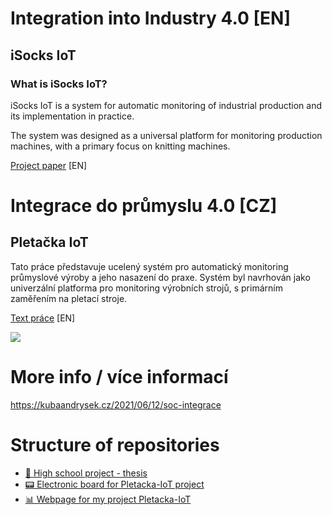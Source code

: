 # Integration into Industry 4.0 [EN]

## iSocks IoT

### What is iSocks IoT?
iSocks IoT is a system for automatic monitoring of industrial production and its implementation in practice.

The system was designed as a universal platform for monitoring production machines, with a primary focus on knitting machines.

[Project paper](https://github.com/JakubAndrysek/SOC-Integrace-do-prumyslu-4.0/blob/luxembourg/text.pdf) [EN]


# Integrace do průmyslu 4.0 [CZ]

## Pletačka IoT
Tato práce představuje ucelený systém pro automatický monitoring průmyslové výroby a jeho nasazení do praxe.
Systém byl navrhován jako univerzální platforma pro monitoring výrobních strojů, s primárním zaměřením na pletací stroje.

[Text práce](https://kubaandrysek.cz/2021/06/12/soc-integrace#textová-práce) [EN]

![](https://kubaandrysek.cz/assets/blog/soc-integrace/main2.png)


# More info / více informací

https://kubaandrysek.cz/2021/06/12/soc-integrace

# Structure of repositories
- [📖 High school project - thesis](https://github.com/Pletacka-IoT/SOC-Integrace-do-prumyslu-4.0)
- [📟 Electronic board for Pletacka-IoT project](https://github.com/Pletacka-IoT/Pletacka-board)
- [📊 Webpage for my project Pletacka-IoT](https://github.com/Pletacka-IoT/Pletacka-website)
